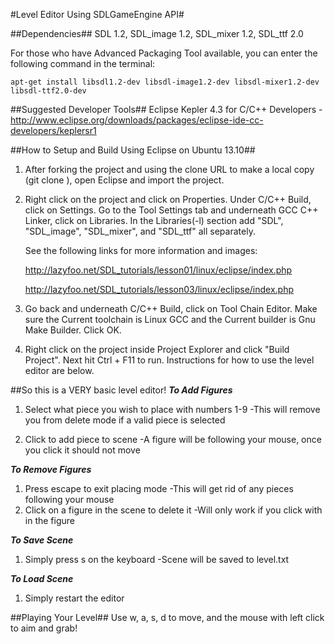#Level Editor Using SDLGameEngine API#

##Dependencies##
SDL 1.2, SDL_image 1.2, SDL_mixer 1.2, SDL_ttf 2.0

For those who have Advanced Packaging Tool available, you can enter the following command in the terminal:
    
    apt-get install libsdl1.2-dev libsdl-image1.2-dev libsdl-mixer1.2-dev libsdl-ttf2.0-dev

##Suggested Developer Tools##
Eclipse Kepler 4.3 for C/C++ Developers - http://www.eclipse.org/downloads/packages/eclipse-ide-cc-developers/keplersr1

##How to Setup and Build Using Eclipse on Ubuntu 13.10##
1. After forking the project and using the clone URL to make a local copy (git clone <clone URL>), open Eclipse and import the project.

2. Right click on the project and click on Properties. Under C/C++ Build, click on Settings. Go to the Tool Settings tab and underneath GCC C++ Linker, click on Libraries. In the Libraries(-l) section add "SDL", "SDL_image", "SDL_mixer", and "SDL_ttf" all separately.

   See the following links for more information and images:

   http://lazyfoo.net/SDL_tutorials/lesson01/linux/eclipse/index.php

   http://lazyfoo.net/SDL_tutorials/lesson03/linux/eclipse/index.php

3. Go back and underneath C/C++ Build, click on Tool Chain Editor. Make sure the Current toolchain is Linux GCC and the Current builder is Gnu Make Builder. Click OK.

4. Right click on the project inside Project Explorer and click "Build Project". Next hit Ctrl + F11 to run. Instructions for how to use the level editor are below.

##So this is a VERY basic level editor!
***_To Add Figures_***

1. Select what piece you wish to place with numbers 1-9
	-This will remove you from delete mode if a valid piece is selected

2. Click to add piece to scene
	-A figure will be following your mouse, once you click it should not move

***_To Remove Figures_***

1. Press escape to exit placing mode 
	-This will get rid of any pieces following your mouse
2. Click on a figure in the scene to delete it
	-Will only work if you click with in the figure

***_To Save Scene_***

1. Simply press s on the keyboard
	-Scene will be saved to level.txt

***_To Load Scene_***

1. Simply restart the editor

##Playing Your Level##
Use w, a, s, d to move, and the mouse with left click to aim and grab!
